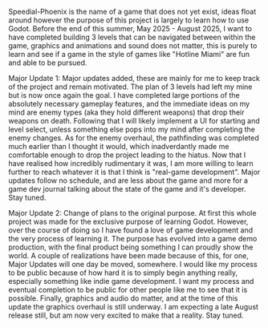 Speedial-Phoenix is the name of a game that does not yet exist, ideas float around however the purpose of this project is largely to learn how to use Godot. Before the end of this summer, May 2025 - August 2025, I want to have completed building 3 levels that can be navigated between within the game, graphics and animations and sound does not matter, this is purely to learn and see if a game in the style of games like "Hotline Miami" are fun and able to be pursued.

Major Update 1:
Major updates added, these are mainly for me to keep track of the project and remain motivated. The plan of 3 levels had left my mine but is now once again the goal. I have completed large portions of the absolutely necessary gameplay features, and the immediate ideas on my mind are enemy types (aka they hold different weapons) that drop their weapons on death. Following that I will likely implement a UI for starting and level select, unless something else pops into my mind after completing the enemy changes. As for the enemy overhaul, the pathfinding was completed much earlier than I thought it would, which inadverdantly made me comfortable enough to drop the project leading to the hiatus. Now that I have realised how incredibly rudimentary it was, I am more willing to learn further to reach whatever it is that I think is "real-game development". Major updates follow no schedule, and are less about the game and more for a game dev journal talking about the state of the game and it's developer. Stay tuned.

Major Update 2:
Change of plans to the original purpose. At first this whole project was made for the exclusive purpose of learning Godot. However, over the course of doing so I have found a love of game development and the very process of learning it. The purpose has evolved into a game demo production, with the final product being something I can proudly show the world. A couple of realizations have been made because of this, for one, Major Updates will one day be moved, somewhere. I would like my process to be public because of how hard it is to simply begin anything really, especially something like indie game development. I want my process and eventual completion to be public for other people like me to see that it is possible. Finally, graphics and audio do matter, and at the time of this update the graphics overhaul is still underway. I am expecting a late August release still, but am now very excited to make that a reality. Stay tuned.
